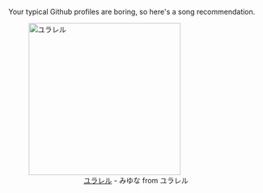 Your typical Github profiles are boring, so here's a song recommendation.
<figure><img width="300" height="300" src="https://i.scdn.co/image/ab67616d0000b2730aca16a6f7ecf3b7228d02b3" alt="ユラレル" /><figcaption align="center"><a href="https://open.spotify.com/track/3HbE44w313BdkaSkcXYfLi" target="_blank">ユラレル</a> - みゆな from ユラレル</figcaption></figure>
